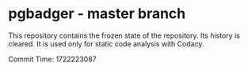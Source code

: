 # pgbadger - master branch

This repository contains the frozen state of the repository.
Its history is cleared. It is used only for static code
analysis with Codacy.

Commit Time: 1722223087